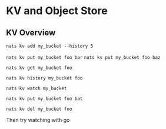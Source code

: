 # KV and Object Store

## KV Overview

`nats kv add my_bucket --history 5`

`nats kv put my_bucket foo bar`
`nats kv put my_bucket foo baz`

`nats kv get my_bucket foo`

`nats kv history my_bucket foo`

`nats kv watch my_bucket`

`nats kv put my_bucket foo bat`

`nats kv del my_bucket foo`

Then try watching with go
